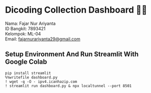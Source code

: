 # Dicoding Collection Dashboard 🎊🎉
Nama: Fajar Nur Ariyanta<br />
ID Bangkit: 7893421<br />
Kelompok: ML-04<br />
Email: fajarnurariyanta29@gmail.com <br />
## Setup Environment And Run Streamlit With Google Colab

```
pip install streamlit
%%writefile dashboard.py
! wget -q -O - ipv4.icanhazip.com
! streamlit run dashboard.py & npx localtunnel --port 8501 
```
